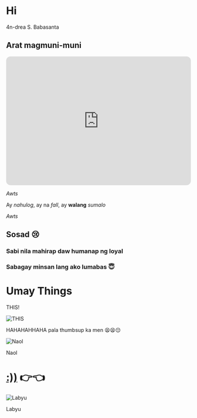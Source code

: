 # Hi 
4n-drea S. Babasanta

## Arat magmuni-muni

<iframe style="border-radius:12px" src="https://open.spotify.com/embed/playlist/7H9ntovYj7r9sKIVcWXFau?utm_source=generator" width="100%" height="352" frameBorder="0" allowfullscreen="" allow="autoplay; clipboard-write; encrypted-media; fullscreen; picture-in-picture" loading="lazy"></iframe>


*Awts*

Ay *nahulog*, ay na *fall*, ay **walang** *sumalo* 
 
*Awts*

## Sosad 😢

### Sabi nila mahirap daw humanap ng loyal

### Sabagay minsan lang ako lumabas 😇


# Umay Things

THIS!

![THIS](https://scontent.fmnl25-3.fna.fbcdn.net/v/t1.15752-9/324466434_1249727182638703_8200882232614628371_n.jpg?_nc_cat=106&ccb=1-7&_nc_sid=ae9488&_nc_ohc=0Upj2YUgpr4AX-Yc2hv&_nc_ht=scontent.fmnl25-3.fna&oh=03_AdSA-kDGb1-h5qQB0bxSy98z8zQFnvMu9KSSj3rv8GIzGg&oe=63ED7AED)

HAHAHAHHAHA pala thumbsup ka men 😫😫😔

![Naol](https://scontent.fmnl25-4.fna.fbcdn.net/v/t1.15752-9/323113504_728048065261831_247426609623132628_n.jpg?_nc_cat=109&ccb=1-7&_nc_sid=ae9488&_nc_ohc=FA54RpGqVZQAX9VSQQB&_nc_ht=scontent.fmnl25-4.fna&oh=03_AdSutOedAiI4v61nU6jXTW7GC2rd32hHSovl2mW37U1RsA&oe=63ED7ADE)
 
Naol
 
# [:))](https://www.youtube.com/watch?v=dQw4w9WgXcQ) 👉👈
 
![Labyu](https://scontent.fmnl25-5.fna.fbcdn.net/v/t1.15752-9/313888430_689395485736907_5184354662795142460_n.jpg?_nc_cat=104&ccb=1-7&_nc_sid=ae9488&_nc_ohc=LE80UrmSwd0AX_Q_gEF&_nc_ht=scontent.fmnl25-5.fna&oh=03_AdSyh_WXv7ecwD_LDpMW9-rKDp6hiJRxVyRVfpojzC6w-Q&oe=63ED756F)

Labyu
